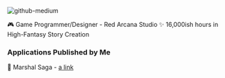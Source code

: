![github-medium](https://cdn.discordapp.com/attachments/602849375894634526/797360321118863380/Full_Logo.jpg)

🎮 Game Programmer/Designer - Red Arcana Studio 
✨ 16,000ish hours in High-Fantasy Story Creation

### Applications Published by Me 
🔑 Marshal Saga - [a link](https://play.google.com/store/apps/details?id=com.RedArcana.MarshalSaga)
